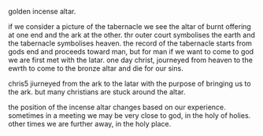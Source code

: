 golden incense altar.

if we consider a picture of the tabernacle we see the altar of burnt offering at one end and the ark at the other. thr outer court symbolises the earth and the tabernacle symbolises heaven. the record of the tabernacle starts from gods end and proceeds toward man, but for man if we want to come to god we are first met with the latar. one day christ, journeyed from heaven to the ewrth to come to the bronze altar and die for our sins.

chris5 jiurneyed from the ark to the latar with the purpose of bringing us to the ark. but many christians are stuck around the altar. 

the position of the incense altar changes based on our experience. sometimes in a meeting we may be very close to god, in the holy of holies. other times we are further away, in the holy place.
